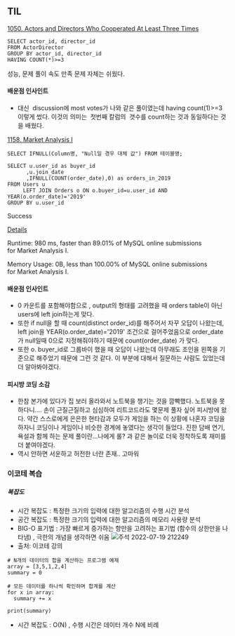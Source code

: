 ## TIL
[1050. Actors and Directors Who Cooperated At Least Three Times](https://leetcode.com/problems/actors-and-directors-who-cooperated-at-least-three-times/)

```
SELECT actor_id, director_id
FROM ActorDirector 
GROUP BY actor_id, director_id
HAVING COUNT(*)>=3
```

성능, 문제 풀이 속도 만족 문제 자체는 쉬웠다.

#### **배운점 인사인트** 

-   대신  discussion에 most votes가 나와 같은 풀이였는데 having count(1)>=3 이렇게 썼다. 이것의 의미는  첫번째 칼럼의  갯수를 count하는 것과 동일하다는 것을 배웠다. 

[1158. Market Analysis I](https://leetcode.com/problems/market-analysis-i/)

```
SELECT IFNULL(Column명, "Null일 경우 대체 값") FROM 테이블명;
```

```
SELECT u.user_id as buyer_id
      ,u.join_date
      ,IFNULL(COUNT(order_date),0) as orders_in_2019
FROM Users u  
     LEFT JOIN Orders o ON o.buyer_id=u.user_id AND YEAR(o.order_date)='2019'
GROUP BY u.user_id
```

Success

[Details](https://leetcode.com/submissions/detail/751062223/) 

Runtime: 980 ms, faster than 89.01% of MySQL online submissions for Market Analysis I.

Memory Usage: 0B, less than 100.00% of MySQL online submissions for Market Analysis I.

#### **배운점 인사인트** 

-   0 카운트를 포함해야함으로 , output의 형태를 고려했을 때 orders table이 아닌 users에 left join하는게 맞다.
-   또한 if null을 할 때 count(distinct order\_id)를 해주어서 자꾸 오답이 나왔는데, left join을 YEAR(o.order\_date)='2019' 조건으로 걸어주었음으로 order\_date가 null일때 0으로 지정해줘야하기 때문에 count(order\_date) 가 맞다.
-   또한 o. buyer\_id로 그룹바이 했을 때 오답이 나왔는데 아무래도 조인을 왼쪽을 기준으로 해주었기 때문에 그런 것 같다. 이 부분에 대해서 질문하는 사람도 있었는데  더 알아봐야겠다.

#### **피시방 코딩 소감** 

-   한참 본가에 있다가 집 보러 올라와서 노트북을 챙기는 것을 깜빡했다. 노트북을 못하다니.... 손이 근질근질하고 심심하여 리트코드라도 몇문제 풀자 싶어 피시방에 왔다. 약간 스스로에게 은은한 현타감과 모두가 게임을 하는 이 상황에 나혼자 코딩을 하자니 코딩이나 게임이나 비슷한 경계에 놓였다는 생각이 들었다. 진한 담배 연기, 욕설과 함께 하는 문제 풀이란...나에게 롤? 과 같은 놀이로 더욱 정착하도록 재미를 더 붙여야겠다.
-   역시 안하면 서운하고 허전한 너란 존재.. 고마워

### 이코테 복습 
##### 복잡도 
- 시간 복잡도 : 특정한 크기의 입력에 대한 알고리즘의 수행 시간 분석
- 공간 복잡도 : 특정한 크기의 입력에 대한 알고리즘의 메모리 사용량 분석 
- BIG-O 표기법 : 가장 빠르게 증가하는 항만을 고려하는 표기법 (함수의 상한만을 나타냄) , 극한의 개념을 생각하면 쉬움 
![주석 2022-07-19 212249](https://user-images.githubusercontent.com/89775352/179749353-2040cada-94a2-4056-a3d4-03bbbd27729d.jpg)
- 출처: 이코테 강의
```
# N개의 데이터의 합을 계산하는 프로그램 예제 
array = [3,5,1,2,4]
summary = 0

# 모든 데이터를 하나씩 확인하며 합계를 계산 
for x in array:
  summary += x

print(summary)
```
- 시간 복잡도 : O(N) , 수행 시간은 데이터 개수 N에 비례 
